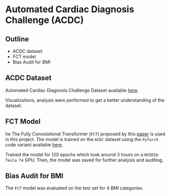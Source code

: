 # Automated Cardiac Diagnosis Challenge (ACDC)

## Outline

- ACDC dataset
- FCT model
- Bias Audit for BMI

## ACDC Dataset

Automated Cardiac Diagnosis Challenge Dataset available [here](https://www.creatis.insa-lyon.fr/Challenge/acdc/index.html).

Visualizations, analysis were performed to get a better understanding of the dataset.

## FCT Model

he The Fully Convolutional Transformer (`FCT`) proposed by this [paper](https://arxiv.org/abs/2206.00566) is used in this project. The model is trained on the `ACDC` dataset using the `PyTorch` code variant available [here](https://github.com/kingo233/FCT-Pytorch). 

Trained the model for 120 epochs which took around 3 hours on a `NVIDIA Tesla T4` GPU. Then, the model was saved for further analysis and auditing.

## Bias Audit for BMI

The `FCT` model was evaluated on the test set for 4 BMI categories.